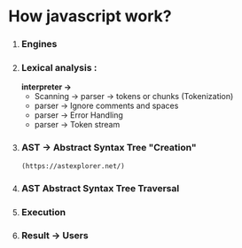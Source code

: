 # How javascript work?
1. ### Engines
2. ### Lexical analysis :
   **interpreter ->**
   - Scanning -> parser -> tokens or chunks  (Tokenization)
   - parser ->   Ignore comments and spaces
   - parser ->   Error Handling
   - parser ->   Token stream
3. ### AST -> Abstract Syntax Tree "Creation"
       (https://astexplorer.net/)
5. ### AST Abstract Syntax Tree Traversal
6. ### Execution
7. ### Result -> Users
   
